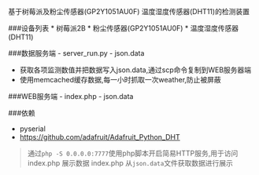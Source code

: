 基于树莓派及粉尘传感器(GP2Y1051AU0F) 温度湿度传感器(DHT11)的检测装置


###设备列表
    * 树莓派2B
    * 粉尘传感器(GP2Y1051AU0F)
    * 温度湿度传感器(DHT11)


###数据服务端
    - server_run.py
    - json.data

* 获取各项监测数值并把数据写入json.data,通过scp命令复制到WEB服务器端
* 使用memcached缓存数据,每一小时抓取一次weather,防止被屏蔽


###WEB服务端
    - index.php
    - json.data

###依赖

* pyserial
* https://github.com/adafruit/Adafruit_Python_DHT
> 通过`php -S 0.0.0.0:7777`使用php脚本开启简易HTTP服务,用于访问 index.php 展示数据
> index.php 从`json.data`文件获取数据进行展示
